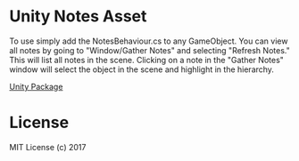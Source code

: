 # Unity Notes Asset  

To use simply add the NotesBehaviour.cs to any GameObject. You can view all notes by going to "Window/Gather Notes" and selecting "Refresh Notes." This will list all notes in the scene. Clicking on a note in the "Gather Notes" window will select the object in the scene and highlight in the hierarchy.

[Unity Package](https://github.com/0x4d4147/NotesForUnity/releases)  

# License  
MIT License (c) 2017  
